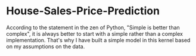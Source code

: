 # House-Sales-Price-Prediction
According to the statement in the zen of Python,  "Simple is better than complex",  it is always better to start with a simple rather than a complex implementation. That's why I have built a simple model in this kernel based on my assumptions on the data.
